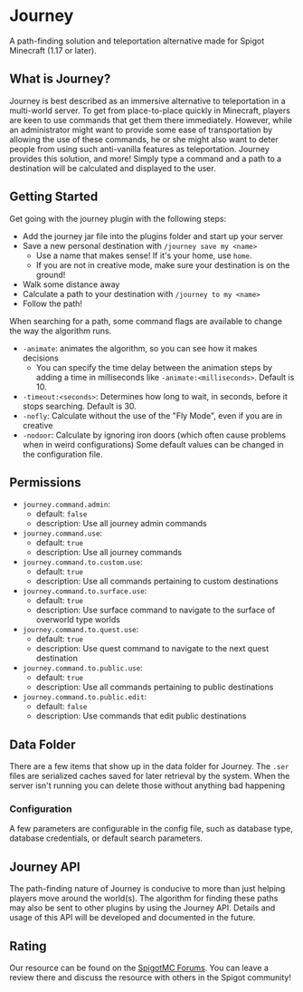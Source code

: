 # Journey
A path-finding solution and teleportation alternative made for 
Spigot Minecraft (1.17 or later).

## What is Journey?
Journey is best described as an immersive alternative to teleportation in a multi-world server.
To get from place-to-place quickly in Minecraft, players are keen to use commands that get them there immediately.
However, while an administrator might want to provide some ease of transportation by allowing the use of these commands,
he or she might also want to deter people from using such anti-vanilla features as teleportation.
Journey provides this solution, and more! Simply type a command and a path to a destination will be calculated
and displayed to the user.

## Getting Started
Get going with the journey plugin with the following steps:
- Add the journey jar file into the plugins folder and start up your server
- Save a new personal destination with `/journey save my <name>`
  - Use a name that makes sense! If it's your home, use `home`.
  - If you are not in creative mode, make sure your destination is on the ground!
- Walk some distance away
- Calculate a path to your destination with `/journey to my <name>`
- Follow the path!

When searching for a path, some command flags are available to change the way
the algorithm runs. 
- `-animate`: animates the algorithm, so you can see how it makes decisions
  - You can specify the time delay between the animation steps by adding a time in milliseconds
    like `-animate:<milliseconds>`. Default is 10.
- `-timeout:<seconds>`: Determines how long to wait, in seconds, before it stops searching. Default is 30.
- `-nofly`: Calculate without the use of the "Fly Mode", even if you are in creative
- `-nodoor`: Calculate by ignoring iron doors (which often cause problems when in weird configurations)
Some default values can be changed in the configuration file.

## Permissions
- `journey.command.admin`:
  - default: `false`
  - description: Use all journey admin commands
- `journey.command.use`:
  - default: `true`
  - description: Use all journey commands 
- `journey.command.to.custom.use`:
  - default: `true`
  - description: Use all commands pertaining to custom destinations
- `journey.command.to.surface.use`:
  - default: `true`
  - description: Use surface command to navigate to the surface of overworld type worlds
- `journey.command.to.quest.use`:
  - default: `true`
  - description: Use quest command to navigate to the next quest destination
- `journey.command.to.public.use`:
  - default: `true`
  - description: Use all commands pertaining to public destinations
- `journey.command.to.public.edit`:
  - default: `false`
  - description: Use commands that edit public destinations

## Data Folder
There are a few items that show up in the data folder for Journey. 
The `.ser` files are serialized caches saved for later retrieval by the system.
When the server isn't running you can delete those without anything bad happening

### Configuration
A few parameters are configurable in the config file, such as database type, database credentials,
or default search parameters.

## Journey API
The path-finding nature of Journey is conducive to more than just helping players move around the world(s).
The algorithm for finding these paths may also be sent to other plugins by using the Journey API. 
Details and usage of this API will be developed and documented in the future.

## Rating
Our resource can be found on the [SpigotMC Forums](https://www.spigotmc.org/resources/journey-1-17.97117/). 
You can leave a review there and discuss the resource with others in the Spigot community!